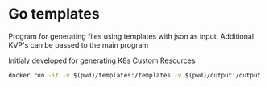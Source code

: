 # Go templates

Program for generating files using templates with json as input. Additional KVP's can be passed to the main program

Initialy developed for generating K8s Custom Resources



```cmd
docker run -it -v $(pwd)/templates:/templates -v $(pwd)/output:/output go-templates:0.0.1 go-templates /templates/intake.json /templates/atom.template /output/atom.yaml update_version=1 source_key=dir/dir
```

